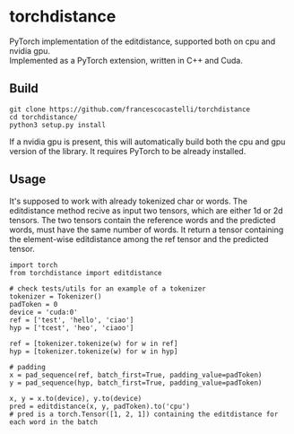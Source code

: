# torchdistance

PyTorch implementation of the editdistance, supported both on cpu and nvidia gpu. \
Implemented as a PyTorch extension, written in C++ and Cuda.

## Build

```
git clone https://github.com/francescocastelli/torchdistance
cd torchdistance/
python3 setup.py install
```

If a nvidia gpu is present, this will automatically build both the cpu and gpu version of the library.
It requires PyTorch to be already installed.

## Usage

It's supposed to work with already tokenized char or words.
The editdistance method recive as input two tensors, which are either 1d or 2d tensors.
The two tensors contain the reference words and the predicted words, must have the same number of words.
It return a tensor containing the element-wise editdistance among the ref tensor and the predicted tensor.

```
import torch
from torchdistance import editdistance

# check tests/utils for an example of a tokenizer
tokenizer = Tokenizer()
padToken = 0
device = 'cuda:0'
ref = ['test', 'hello', 'ciao']
hyp = ['tcest', 'heo', 'ciaoo']

ref = [tokenizer.tokenize(w) for w in ref]
hyp = [tokenizer.tokenize(w) for w in hyp]

# padding
x = pad_sequence(ref, batch_first=True, padding_value=padToken)
y = pad_sequence(hyp, batch_first=True, padding_value=padToken)

x, y = x.to(device), y.to(device)
pred = editdistance(x, y, padToken).to('cpu')
# pred is a torch.Tensor([1, 2, 1]) containing the editdistance for each word in the batch
```
